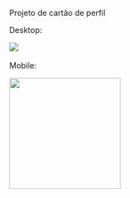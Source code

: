 Projeto de cartão de perfil

Desktop:

<img src="image-1.png"><br><br>
Mobile:

<img src="image-2.png" width="200">